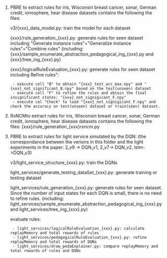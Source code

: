 1. PBRE to extract rules for iris, Wisconsin breast cancer, sonar, German credit, ionosphere, hear disease datasets contains the following the files:

	v3/{xxx}_data_model.py: train the model for each dataset

	{xxx}/rule_generation_{xxx}.py: generate rules for seen dataset including  "Generate instance rules"+"Generalize instance rules"+"Combine rules"  (including: {xxx}/sample_enumerate_abstraction_pedagogical_ing_{xxx}.py and {xxx}/tree_ing_{xxx}.py)

	{xxx}/logicalRuleEvaluation_{xxx}.py: generate rules for seen dataset including  Refine rules":

		- execute cell "B" to obtain "{xxx}_test_acc_max.npy" and "{xxx}_not_significant_B.npy" based on the test(unseen) dataset 
		- execute cell "F" to refine the rules and obtain the final insignificant states: "{xxx}_not_signigicant_F.npy"
		- execute cel "Check" to load "{xxx}_not_signigicant_F.npy" and check the accuracy on test(unseen) dataset or train(seen) dataset.


2. RxNCMto extract rules for iris, Wisconsin breast cancer, sonar, German credit, ionosphere, hear disease datasets contains the following the files:
	{xxx}/rule_generation_{xxx}_rxncm_.py


3. PBRE to extract rules for light service simulated by the DQN: (the correspondance between the verions in this folder and the light experiments in the paper: 2_v9 -> DQN_v1, 2_v7-> DQN_v2, lstm->DQN_v3)

	v3/light_service_structure_{xxx}.py: train the DQNs

	light_services/generate_testing_dataSet_{xxx}.py: generate training or testing dataset

	light_services/rule_generation_{xxx}.py: generate rules for seen dataset. Since the number of input states for each DQN is small, there is no need to refine rules. (including: light_services/sample_enumerate_abstraction_pedagogical_ing_{xxx}.py and light_services/tree_ing_{xxx}.py)

	evaluate rules:

		- light_services/logicalRuleEvaluation_{xxx}.py: calculate replayMemory and total rewards of rules
		- light_services/pedagogicalRuleEvaluation_{xxx}.py: refine replayMemory and total rewards of DQNs
		- light_services/draw_pedaExplainer.py: compare replayMemory and total rewards of rules and DQNs










